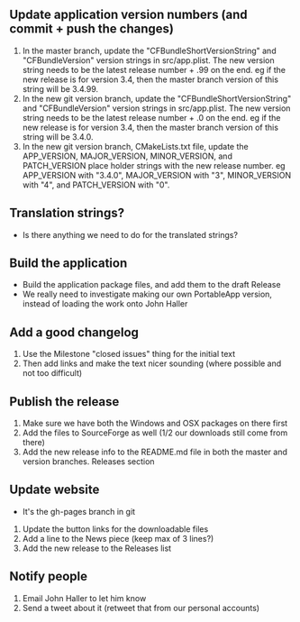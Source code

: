 ## Update application version numbers (and commit + push the changes)

1. In the master branch, update the "CFBundleShortVersionString" and "CFBundleVersion" version strings in src/app.plist.  The new version string needs to be the latest release number + .99 on the end.  eg if the new release is for version 3.4, then the master branch version of this string will be 3.4.99.
2. In the new git version branch, update the "CFBundleShortVersionString" and "CFBundleVersion" version strings in src/app.plist.  The new version string needs to be the latest release number + .0 on the end.  eg if the new release is for version 3.4, then the master branch version of this string will be 3.4.0.
3. In the new git version branch, CMakeLists.txt file, update the APP_VERSION, MAJOR_VERSION, MINOR_VERSION, and PATCH_VERSION place holder strings with the new release number.  eg APP_VERSION with "3.4.0", MAJOR_VERSION with "3", MINOR_VERSION with "4", and PATCH_VERSION with "0".

## Translation strings?

* Is there anything we need to do for the translated strings?

## Build the application

* Build the application package files, and add them to the draft Release
* We really need to investigate making our own PortableApp version, instead of loading the work onto John Haller

## Add a good changelog

1. Use the Milestone "closed issues" thing for the initial text
2. Then add links and make the text nicer sounding (where possible and not too difficult)

## Publish the release

1. Make sure we have both the Windows and OSX packages on there first
2. Add the files to SourceForge as well (1/2 our downloads still come from there)
3. Add the new release info to the README.md file in both the master and version branches.  Releases section

## Update website

* It's the gh-pages branch in git
1. Update the button links for the downloadable files
2. Add a line to the News piece (keep max of 3 lines?)
3. Add the new release to the Releases list

## Notify people

1. Email John Haller to let him know
2. Send a tweet about it (retweet that from our personal accounts)
